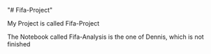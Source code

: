 "# Fifa-Project" 

My Project is called Fifa-Project

The Notebook called Fifa-Analysis is the one of Dennis, which is not finished
